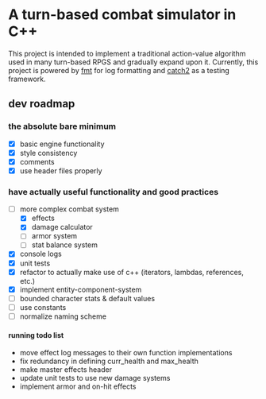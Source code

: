# A turn-based combat simulator in C++
This project is intended to implement a traditional action-value algorithm used in many turn-based RPGS and gradually expand upon it. Currently, this project is powered by [fmt](https://github.com/fmtlib/fmt) for log formatting and [catch2](https://github.com/catchorg/Catch2) as a testing framework.

## dev roadmap

### the absolute bare minimum
- [X] basic engine functionality
- [X] style consistency
- [X] comments
- [X] use header files properly

### have actually useful functionality and good practices
- [ ] more complex combat system
	- [X] effects
	- [X] damage calculator
	- [ ] armor system
	- [ ] stat balance system
- [X] console logs
- [X] unit tests
- [X] refactor to actually make use of c++ (iterators, lambdas, references, etc.)
- [X] implement entity-component-system
- [ ] bounded character stats & default values
- [ ] use constants
- [ ] normalize naming scheme

#### running todo list
- move effect log messages to their own function implementations
- fix redundancy in defining curr_health and max_health
- make master effects header
- update unit tests to use new damage systems
- implement armor and on-hit effects
